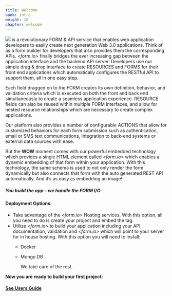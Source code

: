 ```yaml
---
title: Welcome
book: intro
weight: 10
chapter: welcome
---
```

<img src="https://cloud.githubusercontent.com/assets/13321142/9202122/e1eff218-4015-11e5-92f4-52205a66940a.png"> is a revolutionary FORM & API service that enables web application developers to easily create next generation Web 3.0 applications. Think of  as a form builder for developers that also provides them the corresponding APIs. *&lt;form.io&gt;*  finally bridges the ever increasing gap between the application interface and the backend API server.  Developers use our simple drag & drop interface to create RESOURCES  and FORMS for their front end applications which automatically configures the RESTful API to support them, all in one easy step.

Each field dragged on to the FORM creates its own definition, behavior, and validation criteria which is executed on both the front and back end simultaneously to create a seamless application experience. RESOURCE fields can also be reused within multiple FORM interfaces, and allow for nested resource relationships which are necessary to create complex applications.

Our platform also provides a number of configurable ACTIONS that allow for customized behaviors for each form submission such as authentication, email or SMS text communications, Integration to back-end systems or external data sources with ease.

But the **WOW** moment comes with our powerful embedded technology which provides a single HTML element called *&lt;form.io&gt;*  which enables a dynamic embedding of that form within your application.  With this technology, the same schema is used to not only render the form dynamically but also connects that form with the auto generated REST API automatically.  And it’s as easy as embedding an image!

##### You build the app – *we handle the FORM I/O*

#### Deployment Options:
- Take advantage of the *&lt;form.io&gt;* Hosting services.  With this option, all you need to do is create your project and embed the tag.
- Utilize *&lt;form.io&gt;* to build your application including your API, documentation, validation and *&lt;form.io&gt;* which will point to your server for in house hosting.  With this option you will need to install:
  - Docker
  - Mongo DB

       We take care of the rest.


**Now you are ready to build your first project:**
#### [**See Users Guide**](http://help.form.io/userguide/)
